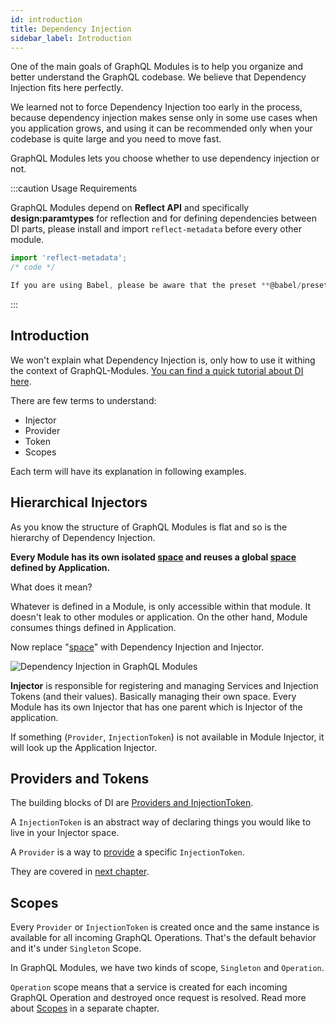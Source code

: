 ```yaml
---
id: introduction
title: Dependency Injection
sidebar_label: Introduction
---
```


One of the main goals of GraphQL Modules is to help you organize and better understand the GraphQL codebase. We believe that Dependency Injection fits here perfectly.

We learned not to force Dependency Injection too early in the process, because dependency injection makes sense only in some use cases when you application grows, and using it can be recommended only when your codebase is quite large and you need to move fast.

GraphQL Modules lets you choose whether to use dependency injection or not.

:::caution Usage Requirements

GraphQL Modules depend on **Reflect API** and specifically **design:paramtypes** for reflection and for defining dependencies between DI parts, please install and import `reflect-metadata` before every other module.

```typescript
import 'reflect-metadata';
/* code */

If you are using Babel, please be aware that the preset **@babel/preset-typescript** strips out all the metadata and breaks DI. To overcome this, please use the following plugin: https://www.npmjs.com/package/babel-plugin-transform-typescript-metadata  
```

:::

## Introduction

We won't explain what Dependency Injection is, only how to use it withing the context of GraphQL-Modules. [You can find a quick tutorial about DI here](https://www.freecodecamp.org/news/a-quick-intro-to-dependency-injection-what-it-is-and-when-to-use-it-7578c84fa88f/).

There are few terms to understand:

- Injector
- Provider
- Token
- Scopes

Each term will have its explanation in following examples.

## Hierarchical Injectors

As you know the structure of GraphQL Modules is flat and so is the hierarchy of Dependency Injection.

**Every Module has its own isolated <u>space</u> and reuses a global <u>space</u> defined by Application.**

What does it mean?

Whatever is defined in a Module, is only accessible within that module. It doesn't leak to other modules or application. On the other hand, Module consumes things defined in Application.

Now replace "<u>space</u>" with Dependency Injection and Injector.

![Dependency Injection in GraphQL Modules](/img/docs/di.png)

**Injector** is responsible for registering and managing Services and Injection Tokens (and their values). Basically managing their own space. Every Module has its own Injector that has one parent which is Injector of the application.

If something (`Provider`, `InjectionToken`) is not available in Module Injector, it will look up the Application Injector.

## Providers and Tokens

The building blocks of DI are [Providers and InjectionToken](./providers).

A `InjectionToken` is an abstract way of declaring things you would like to live in your Injector space.

A `Provider` is a way to <u>provide</u> a specific `InjectionToken`.

They are covered in [next chapter](./providers).

## Scopes

Every `Provider` or `InjectionToken` is created once and the same instance is available for all incoming GraphQL Operations. That's the default behavior and it's under `Singleton` Scope.

In GraphQL Modules, we have two kinds of scope, `Singleton` and `Operation`.

`Operation` scope means that a service is created for each incoming GraphQL Operation and destroyed once request is resolved. Read more about [Scopes](./scopes.md) in a separate chapter.
